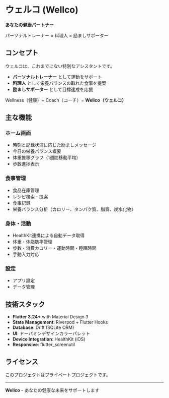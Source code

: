 # ウェルコ (Wellco)

**あなたの健康パートナー**

パーソナルトレーナー × 料理人 × 励ましサポーター

## コンセプト

ウェルコは、これまでにない特別なアシスタントです。
- **パーソナルトレーナー** として運動をサポート
- **料理人** として栄養バランスの取れた食事を提案
- **励ましサポーター** として目標達成を応援

Wellness（健康）+ Coach（コーチ）= **Wellco（ウェルコ）**

## 主な機能

### ホーム画面
- 時刻と記録状況に応じた励ましメッセージ
- 今日の栄養バランス概要
- 体重推移グラフ（1週間移動平均）
- 歩数進捗表示

### 食事管理
- 食品在庫管理
- レシピ検索・提案
- 食事記録
- 栄養バランス分析（カロリー、タンパク質、脂質、炭水化物）

### 身体・活動
- HealthKit連携による自動データ取得
- 体重・体脂肪率管理
- 歩数・消費カロリー・運動時間・睡眠時間
- 手動入力対応

### 設定
- アプリ設定
- データ管理

## 技術スタック

- **Flutter 3.24+** with Material Design 3
- **State Management**: Riverpod + Flutter Hooks
- **Database**: Drift (SQLite ORM)
- **UI**: ドーパミンデザインカラーパレット
- **Device Integration**: HealthKit (iOS)
- **Responsive**: flutter_screenutil

## ライセンス

このプロジェクトはプライベートプロジェクトです。

---

**Wellco** - あなたの健康な未来をサポートします